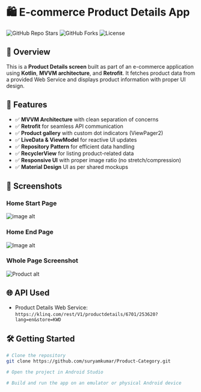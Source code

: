 # 🛍️ E-commerce Product Details App

![GitHub Repo Stars](https://img.shields.io/github/stars/suryamkumar/Product-Category?style=social)
![GitHub Forks](https://img.shields.io/github/forks/suryamkumar/Product-Category?style=social)
![License](https://img.shields.io/github/license/suryamkumar/Product-Category)

## 📜 Overview
This is a **Product Details screen** built as part of an e-commerce application using **Kotlin**, **MVVM architecture**, and **Retrofit**. It fetches product data from a provided Web Service and displays product information with proper UI design.

## 🚀 Features
- ✅ **MVVM Architecture** with clean separation of concerns  
- ✅ **Retrofit** for seamless API communication  
- ✅ **Product gallery** with custom dot indicators (ViewPager2)  
- ✅ **LiveData & ViewModel** for reactive UI updates  
- ✅ **Repository Pattern** for efficient data handling  
- ✅ **RecyclerView** for listing product-related data  
- ✅ **Responsive UI** with proper image ratio (no stretch/compression)  
- ✅ **Material Design** UI as per shared mockups

## 📸 Screenshots

### Home Start Page
![image alt](https://github.com/suryamkumar/Product-Category/blob/main/screenshots/screen1.jpg)

### Home End Page
![Image alt](https://github.com/suryamkumar/Product-Category/blob/main/screenshots/screen2.jpg)

### Whole Page Screenshot
![Product alt](https://github.com/suryamkumar/Product-Category/blob/main/screenshots/screen3.jpg)

## 🌐 API Used
- Product Details Web Service:  
  `https://klinq.com/rest/V1/productdetails/6701/253620?lang=en&store=KWD`

## 🛠 Getting Started

```bash
# Clone the repository
git clone https://github.com/suryamkumar/Product-Category.git

# Open the project in Android Studio

# Build and run the app on an emulator or physical Android device

